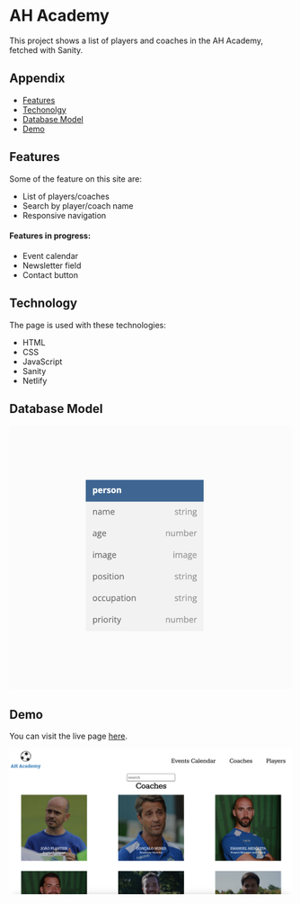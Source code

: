 
# AH Academy

This project shows a list of players and coaches in the AH Academy, fetched with Sanity.




## Appendix

- [Features](#features)
- [Techonolgy](#technology)
- [Database Model](#database-model)
- [Demo](#demo)



## Features

Some of the feature on this site are:
- List of players/coaches
- Search by player/coach name
- Responsive navigation

#### Features in progress:
- Event calendar
- Newsletter field
- Contact button



## Technology
The page is used with these technologies:
- HTML
- CSS
- JavaScript
- Sanity
- Netlify
## Database Model

![Database Model](/_app/assets/images/database-model.png)

## Demo

You can visit the live page [here](https://ah-academy.netlify.app/).

![Demo preview](/_app/assets/images/demo-preview.png)




